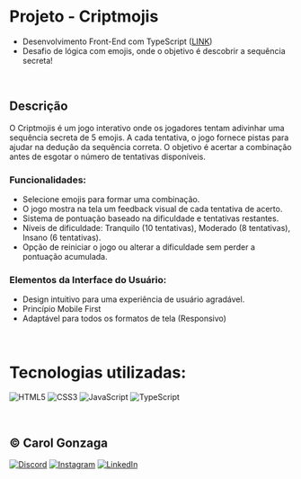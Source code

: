 # Projeto - Criptmojis
- Desenvolvimento Front-End com TypeScript ([LINK](https://projeto-criptmojis.vercel.app/))
- Desafio de lógica com emojis, onde o objetivo é descobrir a sequência secreta!

<br/>

## Descrição

O Criptmojis é um jogo interativo onde os jogadores tentam adivinhar uma sequência secreta de 5 emojis. A cada tentativa, o jogo fornece pistas para ajudar na dedução da sequência correta. O objetivo é acertar a combinação antes de esgotar o número de tentativas disponíveis.

### Funcionalidades:
- Selecione emojis para formar uma combinação.
- O jogo mostra na tela um feedback visual de cada tentativa de acerto.
- Sistema de pontuação baseado na dificuldade e tentativas restantes.
- Níveis de dificuldade: Tranquilo (10 tentativas), Moderado (8 tentativas), Insano (6 tentativas).
- Opção de reiniciar o jogo ou alterar a dificuldade sem perder a pontuação acumulada.

### Elementos da Interface do Usuário:
- Design intuitivo para uma experiência de usuário agradável.
- Princípio Mobile First 
- Adaptável para todos os formatos de tela (Responsivo)

<br/>

# Tecnologias utilizadas:
![HTML5](https://img.shields.io/badge/html5-%23E34F26.svg?style=flat&logo=html5&logoColor=white) 
![CSS3](https://img.shields.io/badge/css3-%231572B6.svg?style=flat&logo=css3&logoColor=white)
![JavaScript](https://img.shields.io/badge/javascript-%23323330.svg?style=flat&logo=javascript&logoColor=%23F7DF1E)
![TypeScript](https://img.shields.io/badge/typescript-%23007ACC.svg?style=flat&logo=typescript&logoColor=white)


<br/>

## © Carol Gonzaga
[![Discord](https://img.shields.io/badge/Discord-%237289DA.svg?logo=discord&logoColor=white)](https://discord.gg/yZq4x7DQ)
[![Instagram](https://img.shields.io/badge/Instagram-%23E4405F.svg?logo=Instagram&logoColor=white)](https://instagram.com/anacquesta) 
[![LinkedIn](https://img.shields.io/badge/LinkedIn-%230077B5.svg?logo=linkedin&logoColor=white)](https://linkedin.com/in/anacarolgonzaga)
